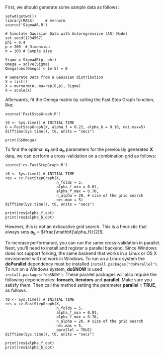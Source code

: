 First, we should generate some sample data as follows:

```{r}
setwd(getwd())
library(MASS)     # mvrnorm
source('SigmaAR.R')

# Simulate Gaussian Data with Autoregressive (AR) Model
set.seed(1234567)
phi = 0.4 
p = 200  # Dimension
n = 100 # Sample size

Sigma = SigmaAR(p, phi)
Omega = solve(Sigma)  
Omega[abs(Omega) < 1e-5] = 0  

# Generate Data from a Gaussian distribution 
X = list()
X = mvrnorm(n, mu=rep(0,p), Sigma)
X = scale(X)
```

Afterwards, fit the Omega matrix by calling the Fast Step Graph function, like:

```{r}
source('FastStepGraph.R')

t0 <- Sys.time() # INITIAL TIME
G = FastStepGraph(X, alpha_f = 0.22, alpha_b = 0.10, nei.max=5)
difftime(Sys.time(), t0, units = "secs")

print(G$Omega)
```

To find the optimal $\mathbf{\alpha_f}$ and $\mathbf{\alpha_b}$ parameters for the previously generated **X** data, we can perform a cross-validation on a combination grid as follows:

```{r}
source('cv.FastStepGraph.R')

t0 <- Sys.time() # INITIAL TIME
res = cv.FastStepGraph(X, 
                       n_folds = 5, 
                       alpha_f_min = 0.01, 
                       alpha_f_max = 0.70,
                       n_alpha = 20, # size of the grid search
                       nei.max = 5)
difftime(Sys.time(), t0, units = "secs")

print(res$alpha_f_opt)
print(res$alpha_b_opt)
```
However, this is not an exhaustive grid search. This is a heuristic that always sets $\mathbf{\alpha_b}$ = $\frac{\mathbf{\alpha_f}}{2}$.

To increase performance, you can run the same cross-validation in parallel. Next, you'll need to install and register a parallel backend. Since Windows does not support forking, the same backend that works in a Linux or OS X environment will not work in Windows. To run on a Linux system the **doParallel** dependency must be installed `install.packages("doParallel")`. To run on a Windows system, **doSNOW** is used `install.packages("doSNOW")`. These parallel packages will also require the following dependencies: **foreach**, **iterators** and **parallel**. Make sure you satisfy them. Then call the method setting the parameter **parallel = TRUE**, as follows:

```{r}
t0 <- Sys.time() # INITIAL TIME
res = cv.FastStepGraph(X, 
                       n_folds = 5, 
                       alpha_f_min = 0.01, 
                       alpha_f_max = 0.70,
                       n_alpha = 20, # size of the grid search
                       nei.max = 5,
                       parallel = TRUE)
difftime(Sys.time(), t0, units = "secs")

print(res$alpha_f_opt)
print(res$alpha_b_opt)
```
